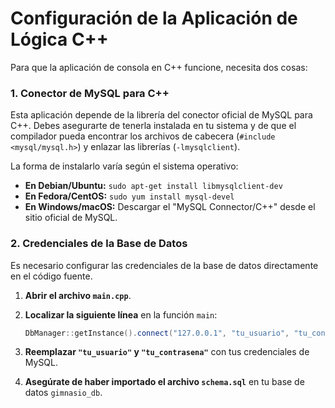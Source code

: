 # Configuración de la Aplicación de Lógica C++

Para que la aplicación de consola en C++ funcione, necesita dos cosas:

### 1. Conector de MySQL para C++

Esta aplicación depende de la librería del conector oficial de MySQL para C++. Debes asegurarte de tenerla instalada en tu sistema y de que el compilador pueda encontrar los archivos de cabecera (`#include <mysql/mysql.h>`) y enlazar las librerías (`-lmysqlclient`).

La forma de instalarlo varía según el sistema operativo:
*   **En Debian/Ubuntu:** `sudo apt-get install libmysqlclient-dev`
*   **En Fedora/CentOS:** `sudo yum install mysql-devel`
*   **En Windows/macOS:** Descargar el "MySQL Connector/C++" desde el sitio oficial de MySQL.

### 2. Credenciales de la Base de Datos

Es necesario configurar las credenciales de la base de datos directamente en el código fuente.

1.  **Abrir el archivo `main.cpp`**.
2.  **Localizar la siguiente línea** en la función `main`:

    ```cpp
    DbManager::getInstance().connect("127.0.0.1", "tu_usuario", "tu_contrasena", "gimnasio_db");
    ```

3.  **Reemplazar `"tu_usuario"` y `"tu_contrasena"`** con tus credenciales de MySQL.

4.  **Asegúrate de haber importado el archivo `schema.sql`** en tu base de datos `gimnasio_db`.
